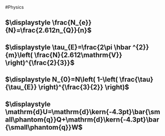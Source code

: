 #Physics 
## $\displaystyle \frac{N_{e}}{N}=\frac{2.612n_{Q}}{n}$
## $\displaystyle \tau_{E}=\frac{2\pi \hbar ^{2}}{m}\left( \frac{N}{2.612\mathrm{V}} \right)^{\frac{2}{3}}$
## $\displaystyle N_{0}=N\left( 1-\left( \frac{\tau}{\tau_{E}} \right)^{\frac{3}{2}} \right)$
## $\displaystyle \mathrm{d}U=\mathrm{d}\kern{-4.3pt}\bar{\small\phantom{q}}Q+\mathrm{d}\kern{-4.3pt}\bar{\small\phantom{q}}W$
